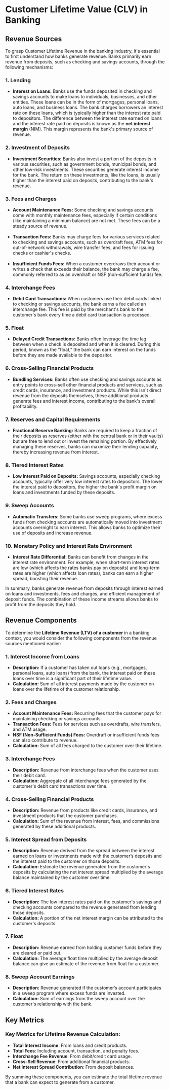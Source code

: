 # Customer Lifetime Value (CLV) in Banking

## Revenue Sources
To grasp Customer Lifetime Revenue in the banking industry, it's essential to first understand how banks generate revenue. Banks primarily earn revenue from deposits, such as checking and savings accounts, through the following mechanisms:
### 1. **Lending**
   - **Interest on Loans:** Banks use the funds deposited in checking and savings accounts to make loans to individuals, businesses, and other entities. These loans can be in the form of mortgages, personal loans, auto loans, and business loans. The bank charges borrowers an interest rate on these loans, which is typically higher than the interest rate paid to depositors. The difference between the interest rate earned on loans and the interest rate paid on deposits is known as the **net interest margin** (NIM). This margin represents the bank's primary source of revenue.

### 2. **Investment of Deposits**
   - **Investment Securities:** Banks also invest a portion of the deposits in various securities, such as government bonds, municipal bonds, and other low-risk investments. These securities generate interest income for the bank. The return on these investments, like the loans, is usually higher than the interest paid on deposits, contributing to the bank's revenue.

### 3. **Fees and Charges**
   - **Account Maintenance Fees:** Some checking and savings accounts come with monthly maintenance fees, especially if certain conditions (like maintaining a minimum balance) are not met. These fees can be a steady source of revenue.<BR><BR>
   - **Transaction Fees:** Banks may charge fees for various services related to checking and savings accounts, such as overdraft fees, ATM fees for out-of-network withdrawals, wire transfer fees, and fees for issuing checks or cashier's checks.<BR><BR>
   - **Insufficient Funds Fees:** When a customer overdraws their account or writes a check that exceeds their balance, the bank may charge a fee, commonly referred to as an overdraft or NSF (non-sufficient funds) fee.

### 4. **Interchange Fees**
   - **Debit Card Transactions:** When customers use their debit cards linked to checking or savings accounts, the bank earns a fee called an interchange fee. This fee is paid by the merchant's bank to the customer's bank every time a debit card transaction is processed.

### 5. **Float**
   - **Delayed Credit Transactions:** Banks often leverage the time lag between when a check is deposited and when it is cleared. During this period, known as the "float," the bank can earn interest on the funds before they are made available to the depositor.

### 6. **Cross-Selling Financial Products**
   - **Bundling Services:** Banks often use checking and savings accounts as entry points to cross-sell other financial products and services, such as credit cards, insurance, and investment products. While this isn't direct revenue from the deposits themselves, these additional products generate fees and interest income, contributing to the bank's overall profitability.

### 7. **Reserves and Capital Requirements**
   - **Fractional Reserve Banking:** Banks are required to keep a fraction of their deposits as reserves (either with the central bank or in their vaults) but are free to lend out or invest the remaining portion. By effectively managing these reserves, banks can maximize their lending capacity, thereby increasing revenue from interest.

### 8. **Tiered Interest Rates**
   - **Low Interest Paid on Deposits:** Savings accounts, especially checking accounts, typically offer very low interest rates to depositors. The lower the interest paid to depositors, the higher the bank's profit margin on loans and investments funded by these deposits.

### 9. **Sweep Accounts**
   - **Automatic Transfers:** Some banks use sweep programs, where excess funds from checking accounts are automatically moved into investment accounts overnight to earn interest. This allows banks to optimize their use of deposits and increase revenue.

### 10. **Monetary Policy and Interest Rate Environment**
   - **Interest Rate Differential:** Banks can benefit from changes in the interest rate environment. For example, when short-term interest rates are low (which affects the rates banks pay on deposits) and long-term rates are higher (which affects loan rates), banks can earn a higher spread, boosting their revenue.

In summary, banks generate revenue from deposits through interest earned on loans and investments, fees and charges, and efficient management of deposit funds. The combination of these income streams allows banks to profit from the deposits they hold.


## Revenue Components

To determine the **Lifetime Revenue (LTV) of a customer** in a banking context, you would consider the following components from the revenue sources mentioned earlier:

### 1. **Interest Income from Loans**
   - **Description:** If a customer has taken out loans (e.g., mortgages, personal loans, auto loans) from the bank, the interest paid on these loans over time is a significant part of their lifetime value. 
   - **Calculation:** Sum of all interest payments made by the customer on loans over the lifetime of the customer relationship.

### 2. **Fees and Charges**
   - **Account Maintenance Fees:** Recurring fees that the customer pays for maintaining checking or savings accounts.
   - **Transaction Fees:** Fees for services such as overdrafts, wire transfers, and ATM usage.
   - **NSF (Non-Sufficient Funds) Fees:** Overdraft or insufficient funds fees can also contribute to revenue.
   - **Calculation:** Sum of all fees charged to the customer over their lifetime.

### 3. **Interchange Fees**
   - **Description:** Revenue from interchange fees when the customer uses their debit card.
   - **Calculation:** Aggregate of all interchange fees generated by the customer's debit card transactions over time.

### 4. **Cross-Selling Financial Products**
   - **Description:** Revenue from products like credit cards, insurance, and investment products that the customer purchases.
   - **Calculation:** Sum of the revenue from interest, fees, and commissions generated by these additional products.

### 5. **Interest Spread from Deposits**
   - **Description:** Revenue derived from the spread between the interest earned on loans or investments made with the customer’s deposits and the interest paid to the customer on those deposits.
   - **Calculation:** Estimate the revenue generated from the customer's deposits by calculating the net interest spread multiplied by the average balance maintained by the customer over time.

### 6. **Tiered Interest Rates**
   - **Description:** The low interest rates paid on the customer's savings and checking accounts compared to the revenue generated from lending those deposits.
   - **Calculation:** A portion of the net interest margin can be attributed to the customer's deposits.

### 7. **Float**
   - **Description:** Revenue earned from holding customer funds before they are cleared or paid out.
   - **Calculation:** The average float time multiplied by the average deposit balance can give an estimate of the revenue from float for a customer.

### 8. **Sweep Account Earnings**
   - **Description:** Revenue generated if the customer’s account participates in a sweep program where excess funds are invested.
   - **Calculation:** Sum of earnings from the sweep account over the customer's relationship with the bank.

## Key Metrics
### Key Metrics for Lifetime Revenue Calculation:
- **Total Interest Income**: From loans and credit products.
- **Total Fees**: Including account, transaction, and penalty fees.
- **Interchange Fee Revenue**: From debit/credit card usage.
- **Cross-Sell Revenue**: From additional financial products.
- **Net Interest Spread Contribution**: From deposit balances.

By summing these components, you can estimate the total lifetime revenue that a bank can expect to generate from a customer.
